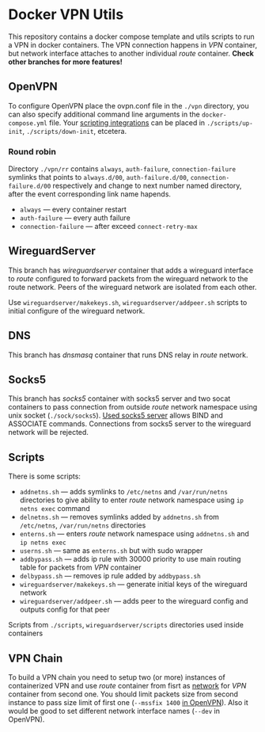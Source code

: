 # Docker VPN Utils

This repository contains a docker compose template and utils scripts to run a VPN in docker containers.
The VPN connection happens in *VPN* container, but network interface attaches to another individual *route* container.
**Check other branches for more features!**

## OpenVPN

To configure OpenVPN place the ovpn.conf file in the `./vpn` directory, you can also specify additional command line arguments in the `docker-compose.yml` file. Your [scripting integrations](https://openvpn.net/community-resources/reference-manual-for-openvpn-2-5/#scripting-integration) can be placed in `./scripts/up-init`, `./scripts/down-init`, etcetera.

### Round robin

Directory `./vpn/rr` contains `always`, `auth-failure`, `connection-failure` symlinks that points to `always.d/00`, `auth-failure.d/00`, `connection-failure.d/00` respectively and change to next number named directory, after the event corresponding link name hapends.

 - `always` — every container restart
 - `auth-failure` — every auth failure
 - `connection-failure` — after exceed `connect-retry-max`

## WireguardServer

This branch has *wireguardserver* container that adds a wireguard interface to *route* configured to forward packets from the wireguard network to the route network.
Peers of the wireguard network are isolated from each other.

Use `wireguardserver/makekeys.sh`, `wireguardserver/addpeer.sh` scripts to initial configure of the wireguard network.

## DNS

This branch has *dnsmasq* container that runs DNS relay in *route* network.

## Socks5

This branch has *socks5* container with socks5 server and two socat containers to pass connection from outside *route* network namespace using unix socket (`./sock/socks5`).
[Used socks5 server](https://github.com/wzshiming/socks5/tree/v0.4.2) allows BIND and ASSOCIATE commands.
Connections from socks5 server to the wireguard network will be rejected.

## Scripts

There is some scripts:

 - `addnetns.sh` — adds symlinks to `/etc/netns` and `/var/run/netns` directories to give ability to enter *route* network namespace using `ip netns exec` command
 - `delnetns.sh` — removes symlinks added by `addnetns.sh` from `/etc/netns`, `/var/run/netns` directories
 - `enterns.sh` — enters *route* network namespace using `addnetns.sh` and `ip netns exec`
 - `userns.sh` — same as `enterns.sh` but with sudo wrapper
 - `addbypass.sh` — adds ip rule with 30000 priority to use main routing table for packets from *VPN* container
 - `delbypass.sh` — removes ip rule added by `addbypass.sh`
 - `wireguardserver/makekeys.sh` — generate initial keys of the wireguard network
 - `wireguardserver/addpeer.sh` — adds peer to the wireguard config and outputs config for that peer

Scripts from `./scripts`, `wireguardserver/scripts` directories used inside containers

## VPN Chain

To build a VPN chain you need to setup two (or more) instances of containerized VPN and use *route* container from fisrt as [network](https://docs.docker.com/compose/compose-file/compose-file-v3/#network_mode) for *VPN* container from second one.
You should limit packets size from second instance to pass size limit of first one (`--mssfix 1400` [in OpenVPN](https://openvpn.net/community-resources/reference-manual-for-openvpn-2-5/#network-configuration)).
Also it would be good to set different network interface names (`--dev` in OpenVPN).
